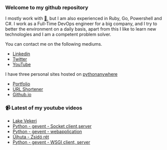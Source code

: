 ### Welcome to my github repository

I mostly work with [:snake:](https://www.python.org/), but I am also experienced in Ruby, Go, Powershell and C#. I work as a Full-Time DevOps engineer for a big company, and I try to better the environment on a daily basis, apart from this I like to learn new technologies and I am a competent problem solver.

You can contact me on the following mediums.
- [Linkedin](https://www.linkedin.com/in/r3ap3rpy)
- [Twitter](https://twitter.com/r3ap3rpy)
- [YouTube](https://www.youtube.com/channel/UC1qkMXH8d2I9DDAtBSeEHqg)

I have three personal sites hosted on [pythonanywhere](https://www.pythonanywhere.com/)
- [Portfolio](http://r3ap3rpy.pythonanywhere.com/)
- [URL Shortener](http://shortenpy.pythonanywhere.com/)
- [Github.io](https://r3ap3rpy.github.io/)

### :video_camera: Latest of my youtube videos
<!-- YOUTUBE:START -->
- [Lake Vekeri](https://www.youtube.com/watch?v=Syb0nU85Tg8)
- [Python - gevent - Socket client,server](https://www.youtube.com/watch?v=4IY8xzt_Oxw)
- [Python - gevent - webapplication](https://www.youtube.com/watch?v=8YCqcNN44Js)
- [Újhuta - Zsidó rét](https://www.youtube.com/watch?v=hIxv0H1W3Go)
- [Python - gevent - WSGI client, server](https://www.youtube.com/watch?v=tY-yUPqsqls)
<!-- YOUTUBE:END -->

